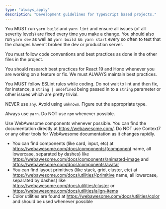 ```yaml
---
type: "always_apply"
description: "Development guidelines for TypeScript based projects."
---
```


You MUST run `yarn build` and `yarn lint` and ensure all issues (of all severity levels) are fixed every time you make a change. You should also run `yarn dev` as well as `yarn build && yarn start` every so often to test that the changes haven't broken the dev or production server.

You must follow code conventions and best practices as done in the other files in the project.

You should research best practices for React 19 and Hono whenever you are working on a feature or fix. We must ALWAYS maintain best practices.

You MUST follow ESLint rules while coding. Do not wait to lint and then fix, for instance, a `string | undefined` being passed in to a `string` parameter or other issues which are pretty trivial.

NEVER use `any`. Avoid using `unknown`. Figure out the appropriate type.

Always use `yarn`. Do NOT use `npm` whenever possible.

Use WebAwesome components whenever possible. You can find the documentation directly at https://webawesome.com/. Do NOT use Context7 or any other tools for WebAwesome documentation as it changes rapidly. 
- You can find components (like card, input, etc) at https://webawesome.com/docs/components/{component name, all lowercase, separated by dashes} like https://webawesome.com/docs/components/animated-image and https://webawesome.com/docs/components/avatar
- You can find layout primitives (like stack, grid, cluster, etc) at https://webawesome.com/docs/utilities/{primitive name, all lowercase, separated by dashes} like https://webawesome.com/docs/utilities/cluster or https://webawesome.com/docs/utilities/align-items
- Color utilities are found at https://webawesome.com/docs/utilities/color and should be used whenever possible